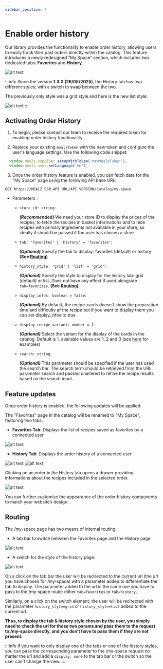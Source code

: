```yaml
---
sidebar_position: 4 
---
```


# Enable order history

Our library provides the functionality to enable order history, allowing users to easily track their past orders directly within the catalog. This feature introduces a newly redesigned "My Space" section, which includes two dedicated tabs: **Favorites** and **History**.

![alt text](https://storage.googleapis.com/assets.miam.tech/kmm_documentation/web/examples/9.1/my-space-history-grid.png "History tab")

:::info
Since the version **1.3.0 (26/05/2025)**, the History tab has two different styles, with a switch to swap between the two.

The previously only style was a grid style and here is the new list style:

![alt text](https://storage.googleapis.com/assets.miam.tech/kmm_documentation/web/examples/9.1/my-space-history-list.png "History list mode")
:::

## Activating Order History

1. To begin, please contact our team to receive the required token for enabling order history functionality.

2. Replace your existing `mealzToken` with the new token and configure the user's language settings. Use the following code snippet:

  ```js
    window.mealz.supplier.setupWithToken('newMealzToken');
    window.mealz.user.setLanguage('en');
  ```

3. Once the order history feature is enabled, you can fetch data for the "My Space" page using the following API base URL:

```
GET https://MEALZ_SSR_API_URL/API_VERSION/catalog/my-space
```

- Parameters :
  - `store_id: string`:
    
    **_(Recommended)_** We need your store ID to display the prices of the recipes, to fetch the recipes in basket informations and to hide recipes with primary ingredients not available in your store, so ideally it should be passed if the user has chosen a store

  - `tab: 'favorites' | 'history' = 'favorites'`:
    
    **_(Optional)_** Specify the tab to display: favorites (default) or history **(See [Routing](/docs/web_ssr/customization/order-history#routing))**

  - `history_style: 'grid' | 'list' = 'grid'`:
    
    **_(Optional)_** Specify the style to display for the history tab: grid (default) or list. Does not have any effect if used alongside `tab=favorites`. **(See [Routing](/docs/web_ssr/customization/order-history#routing))**

  - `display_infos: boolean = false`:
    
    **_(Optional)_** By default, the recipe-cards doesn't show the preparation time and difficulty af the recipe but if you want to display them you can set display_infos to true

  - `display_recipe_variant: number = 1`:
    
    **_(Optional)_** Select the variant for the display of the cards in the catalog. Default is 1, available values are 1, 2 and 3 (see [here](/docs/web_ssr/main-features/recipe-card#display-variants) for examples)

  - `search: string`:
    
    **_(Optional)_** This parameter should be specified if the user has used the search bar. The search term should be retrieved from the URL parameter search and passed unaltered to refine the recipe results based on the search input.

## Feature updates 

Once order history is enabled, the following updates will be applied:

The "Favorites" page in the catalog will be renamed to "My Space", featuring two tabs:
- **Favorites Tab**: Displays the list of recipes saved as favorites by a connected user

![alt text](https://storage.googleapis.com/assets.miam.tech/kmm_documentation/web/examples/9.1/my-space-favorites.png "Favorites tab")

- **History Tab**: Displays the order history of a connected user

![alt text](https://storage.googleapis.com/assets.miam.tech/kmm_documentation/web/examples/9.1/my-space-history-grid.png "History tab")
![alt text](https://storage.googleapis.com/assets.miam.tech/kmm_documentation/web/examples/9.1/my-space-empty-history.png "History tab with no history")

Clicking on an order in the History tab opens a drawer providing informations about the recipes included in the selected order.

![alt text](https://storage.googleapis.com/assets.miam.tech/kmm_documentation/web/examples/9.1/my-space-history-drawer.png "Order details drawer")


You can further customize the appearance of the order history components to match your website’s design.

## Routing

The /my-space page has two means of internal routing:

- A tab bar to switch between the Favorites page and the History page

![alt text](https://storage.googleapis.com/assets.miam.tech/kmm_documentation/web/examples/9.1/my-space-tabs.png "my space tabs")

- A switch for the style of the history page:

![alt text](https://storage.googleapis.com/assets.miam.tech/kmm_documentation/web/examples/9.1/my-space-history-style-switch.png "my space history style switch")

On a click on the tab bar the user will be redirected to the current url (the url you have chosen for /my-space) with a parameter added to differentiate the tab to display. The parameter added to the url is the same one you have to pass to the /my-space route: either `tab=favorites` or `tab=history`.

Similarly, on a click on the switch element, the user will be redirected with the parameter `history_style=grid` or `history_style=list` added to the current url. 

**Thus, to display the tab & history style chosen by the user, you simply need to check the url for those two params and pass them to the request to /my-space directly, and you don't have to pass them if they are not present.**

:::info
If you want to only display one of the tabs or one of the history styles, you can pass the corresponding parameter to the /my-space request no matter the url and add a `display: none` to the tab bar or the switch so the user can't change the view.
:::